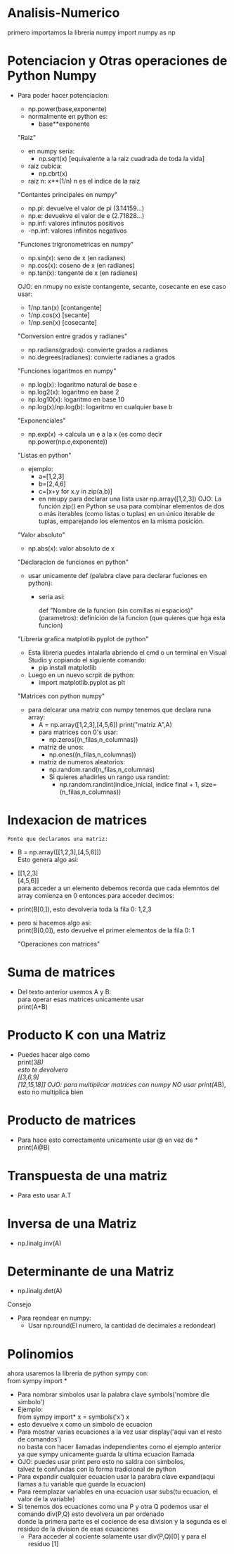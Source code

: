#   Analisis-Numerico

primero importamos la libreria numpy
import numpy as np

#   Potenciacion y Otras operaciones de Python Numpy
- Para poder hacer potenciacion:
    - np.power(base,exponente)
    - normalmente en python es:
        - base**exponente

    "Raiz"
    - en numpy seria:
        - np.sqrt(x) [equivalente a la raiz cuadrada de toda la vida]
    - raiz cubica:
        - np.cbrt(x)
    - raiz n:
    x**(1/n) n es el indice de la raiz

    "Contantes principales en numpy"
    - np.pi: devuelve el valor de pi (3.14159...)
    - np.e: devuekve el valor de e (2.71828...)
    - np.inf: valores infinutos positivos
    - -np.inf: valores infinitos negativos

    "Funciones trigronometricas en numpy"
    - np.sin(x): seno de x (en radianes)
    - np.cos(x): coseno de x (en radianes)
    - np.tan(x): tangente de x (en radianes)

    OJO: en nmupy no existe contangente, secante, cosecante
    en ese caso usar:
    - 1/np.tan(x) [contangente]
    - 1/np.cos(x) [secante]
    - 1/np.sen(x) [cosecante] 

    "Conversion entre grados y radianes"
    - np.radians(grados): convierte grados a radianes
    - no.degrees(radianes): convierte radianes a grados

    "Funciones logaritmos en numpy"
    - np.log(x): logaritmo natural de base e
    - np.log2(x): logaritmo en base 2
    - np.log10(x): logaritmo en base 10
    - np.log(x)/np.log(b): logaritmo en cualquier base b

    "Exponenciales"
    - np.exp(x) -> calcula un e a la x (es como decir np.power(np.e,exponente))

    "Listas en python"
    - ejemplo:
        - a=[1,2,3]
        - b=[2,4,6]
        - c=[x+y for x.y in zip(a,b)]
        - en nmupy para declarar una lista usar np.array([1,2,3]) 
        OJO:
        La función zip() en Python se usa para combinar elementos de dos o más iterables 
        (como listas o tuplas) en un único iterable de tuplas, emparejando los elementos en la misma posición.

    "Valor absoluto"
    - np.abs(x): valor absoluto de x

    "Declaracion de funciones en python"
    -   usar unicamente def (palabra clave para declarar fuciones en python):
        - seria asi:

            def "Nombre de la funcion (sin comillas ni espacios)"(parametros):
                definición de la funcion (que quieres que hga esta funcion)

    "Libreria grafica matplotlib.pyplot de python"
    -   Esta libreria puedes intalarla abriendo el cmd o un terminal en Visual Studio y copiando el siguiente comando:
        -   pip install matplotlib
    -   Luego en un nuevo scrpit de python:
        -   import matplotlib.pyplot as plt

    "Matrices con python numpy"
    -   para delcarar una matriz con numpy tenemos que declara runa array:
        -   A = np.array([1,2,3],[4,5,6])
            print("matriz A",A)
        -   para matrices con 0's usar:
            -   np.zeros((n_filas,n_columnas))
        -   matriz de unos:
            -   np.ones((n_filas,n_columnas))
        - matriz de numeros aleatorios:
            -   np.random.rand(n_filas,n_columnas)
            -   Si quieres añadirles un rango usa randint:
                -   np.random.randint(indice_inicial, indice final + 1, size=(n_filas,n_columnas))
    
#   Indexacion de matrices
    Ponte que declaramos una matriz:
-   B = np.array([[1,2,3],[4,5,6]]) <br>
    Esto genera algo asi:
-   [[1,2,3]<br>[4,5,6]]<br>
    para acceder a un elemento debemos recorda que cada elemntos del array comienza en 0
    entonces para acceder decimos:
-   print(B[0,]), esto devolveria toda la fila 0: 1,2,3
-   pero si hacemos algo asi: <br>
    print(B[0,0]), esto devuelve el primer elementos de la fila 0: 1

    "Operaciones con matrices"<br>
#   Suma de matrices
-   Del texto anterior usemos A y B:<br>
    para operar esas matrices unicamente usar <br>
    print(A+B) 
#   Producto K con una Matriz
-   Puedes hacer algo como <br>
    print(3*B)<br>
    esto te devolvera <br>
    [[3,6,9]<br>
    [12,15,18]]
    OJO: para multiplicar matrices con numpy NO usar print(A*B), esto no multiplica bien
#   Producto de matrices
-   Para hace esto correctamente unicamente usar @ en vez de * <br>
    print(A@B)
#   Transpuesta de una matriz
-   Para esto usar A.T
#   Inversa de una Matriz
-   np.linalg.inv(A)
#   Determinante de una Matriz
-   np.linalg.det(A)

Consejo <br>
-   Para reondear en numpy:
    -   Usar np.round(El numero, la cantidad de decimales a redondear)

#   Polinomios
ahora usaremos la libreria de python sympy con: <br>
from sympy import *
-   Para nombrar simbolos usar la palabra clave symbols('nombre dle simbolo')
-   Ejemplo: <br>
    from sympy import*
    x = symbols('x')
    x
-   esto devuelve x como un simbolo de ecuacion
-   Para mostrar varias ecuaciones a la vez usar display('aqui van el resto de comandos') <br>
    no basta con hacer llamadas independientes como el ejemplo anterior <br>
    ya que sympy unicamente guarda la ultima ecuacion llamada
-   OJO: puedes usar print pero esto no saldra con simbolos,<br> 
    talvez te confundas con la forma tradicional de python
-   Para expandir cualquier ecuacion usar la parabra clave expand(aqui llamas a tu variable que guarde la ecuacion)
-   Para reemplazar variables en una ecuacion usar subs(tu ecuacion, el valor de la variable)
-   Si tenemos dos ecuaciones como una P y otra Q podemos usar el comando div(P,Q) esto devolvera un par ordenado <br>
    donde la primera parte es el cocience de esa division y la segunda es el residuo de la division de esas ecuaciones
    -   Para acceder al cociente solamente usar div(P,Q)[0] y para el residuo [1]